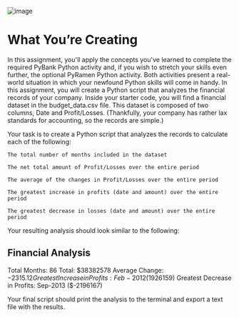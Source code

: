 ![image](https://user-images.githubusercontent.com/114365472/199824306-da5a93f7-f679-45b2-a780-4ce1bcbab665.png)
# What You’re Creating

In this assignment, you'll apply the concepts you've learned to complete the required PyBank Python activity and, if you wish to stretch your skills even further, the optional PyRamen Python activity. Both activities present a real-world situation in which your newfound Python skills will come in handy.
In this assignment, you will create a Python script that analyzes the financial records of your company.  Inside your starter code, you will find a financial dataset in the budget_data.csv file. This dataset is composed of two columns, Date and Profit/Losses. (Thankfully, your company has rather lax standards for accounting, so the records are simple.)

Your task is to create a Python script that analyzes the records to calculate each of the following:

    The total number of months included in the dataset

    The net total amount of Profit/Losses over the entire period

    The average of the changes in Profit/Losses over the entire period

    The greatest increase in profits (date and amount) over the entire period

    The greatest decrease in losses (date and amount) over the entire period

Your resulting analysis should look similar to the following:

  Financial Analysis
  ----------------------------
  Total Months: 86
  Total: $38382578
  Average  Change: $-2315.12
  Greatest Increase in Profits: Feb-2012 ($1926159)
  Greatest Decrease in Profits: Sep-2013 ($-2196167)

Your final script should print the analysis to the terminal and export a text file with the results.
